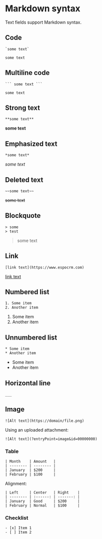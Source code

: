 # Markdown syntax

Text fields support Markdown syntax.

## Code
```
`some text`
```

`some text`

## Multiline code

```
``` some text ``` 
```

```
some text
```

## Strong text

```
**some text**
```

**some text**

## Emphasized text

```
*some text*
```

*some text*

## Deleted text

```
~~some text~~
```

~~some text~~

## Blockquote

```
> some
> test
```

> some
> text

## Link

```
[link text](https://www.espocrm.com)
```
[link text](https://www.espocrm.com)

## Numbered list

```
1. Some item
2. Another item
```

1. Some item
2. Another item

## Unnumbered list

```
* Some item
* Another item
```

* Some item
* Another item

## Horizontal line

```
___
```

## Image

```
![Alt text](https://domain/file.png)
```

Using an uploaded attachment:

```
![Alt text](?entryPoint=image&id=00000000)
```

### Table

```
| Month    | Amount   |
| -------- | -------- |
| January  | $200     |
| February | $100     |
```

Alignment:

```
| Left     | Center   | Right    |
| -------- | :------: | -------: |
| January  | Good     | $200     | 
| February | Normal   | $100     |
```

### Checklist

```
- [x] Item 1
- [ ] Item 2
```
